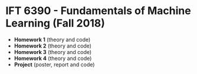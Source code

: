 
# IFT 6390 - Fundamentals of Machine Learning (Fall 2018)

* **Homework 1** (theory and code)
* **Homework 2** (theory and code)
* **Homework 3** (theory and code)
* **Homework 4** (theory and code)
* **Project** (poster, report and code)
